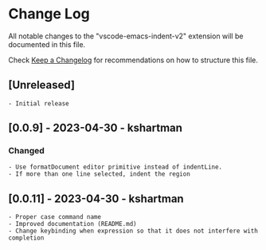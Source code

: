 # Change Log

All notable changes to the "vscode-emacs-indent-v2" extension will be documented in this file.

Check [Keep a Changelog](http://keepachangelog.com/) for recommendations on how to structure this file.

## [Unreleased]

	- Initial release

## [0.0.9] - 2023-04-30 - kshartman

### Changed
	
	- Use formatDocument editor primitive instead of indentLine.
	- If more than one line selected, indent the region

## [0.0.11] - 2023-04-30 - kshartman
    
	- Proper case command name
	- Improved documentation (README.md)
	- Change keybinding when expression so that it does not interfere with completion

	
